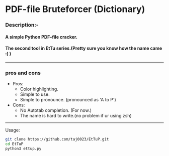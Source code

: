 # **PDF-file Bruteforcer (Dictionary)**




### Description:-
#### A simple Python PDF-file cracker. 
#### The second tool in EtTu series.(Pretty sure you know how the name came :) )



___
### pros and cons
* Pros:
    * Color highlighting.
    * Simple to use.
    * Simple to pronounce. (pronounced as 'A to P')
* Cons:
    * No Autotab completion. (For now.)
    * The name is hard to write.(no problem if ur using zsh)



___
Usage:
```bash
git clone https://github.com/taj0023/EtTuP.git
cd EtTuP
python3 ettup.py 
```
